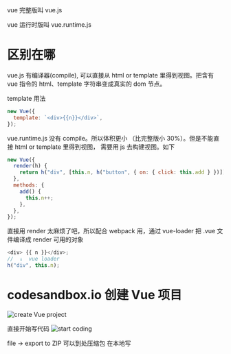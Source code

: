 vue 完整版叫 vue.js

vue 运行时版叫 vue.runtime.js

# 区别在哪

vue.js 有编译器(compile), 可以直接从 html or template 里得到视图。把含有 vue 指令的 html、template 字符串变成真实的 dom 节点。

template 用法

```javascript
new Vue({
  template: `<div>{{n}}</div>`,
});
```

vue.runtime.js 没有 compile。所以体积更小 （比完整版小 30%）。但是不能直接 html or template 里得到视图，
需要用 js 去构建视图。如下

```javascript
new Vue({
  render(h) {
    return h("div", [this.n, h("button", { on: { click: this.add } })]);
  },
  methods: {
    add() {
      this.n++;
    },
  },
});
```

直接用 render 太麻烦了吧，所以配合 webpack 用，通过
vue-loader 把 .vue 文件编译成 render 可用的对象

```javascript
<div> {{ n }}</div>;
//  ↓  vue loader
h("div", this.n);
```

# codesandbox.io 创建 Vue 项目

![create Vue project](https://p3-juejin.byteimg.com/tos-cn-i-k3u1fbpfcp/bf6326c1523447b7941336bea4054836~tplv-k3u1fbpfcp-watermark.image)

直接开始写代码
![start coding](https://p3-juejin.byteimg.com/tos-cn-i-k3u1fbpfcp/373082ed31944561bed8720dd9d7c490~tplv-k3u1fbpfcp-watermark.image)

file -> export to ZIP 可以到处压缩包 在本地写
